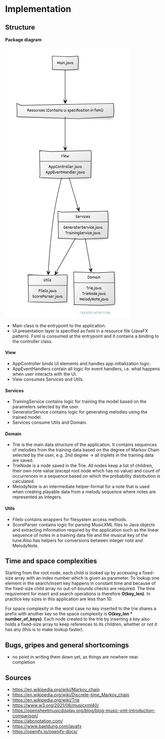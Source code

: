# Implementation

## Structure

#### Package diagram
![package_diagram](/docs/images/package_diagram.png)

- Main class is the entrypoint to the application.
- UI presentation layer is specified as fxml in a resource file (JavaFX pattern). Fxml is consumed at the entrypoint and it contains a binding to the controller class.

#### View
- AppController binds UI elements and handles app initialization logic.
- AppEventHandlers contain all logic for event handlers, i.e. what happens when user interacts with the UI.
- View consumes Services and Utils.

#### Services
- TrainingService contains logic for training the model based on the parameters selected by the user.
- GeneratorService contains logic for generating melodies using the trained model.
- Services consume Utils and Domain.

#### Domain
- Trie is the main data structure of the application. It contains sequences of melodies from the training data based on the degree of Markov Chain selected by the user, e.g. 2nd degree -> all triplets in the training data are saved.
- TrieNode is a node saved in the Trie. All nodes keep a list of children, their own note value (except root node which has no value) and count of occurrences in a sequence based on which the probability distribution is calculated.
- MelodyNote is an intermediate helper-format for a note that is used when creating playable data from a melody sequence where notes are represented as integers.

#### Utils
- FileIo contains wrappers for filesystem access methods.
- ScoreParser contains logic for parsing MusicXML files to Java objects and extracting information required by the application such as the linear sequence of notes in a training data file and the musical key of the tune.Also has helpers for conversions between integer note and MelodyNote.

## Time and space complexities
Starting from the root node, each child is looked up by accessing a fixed-size array with an index number which is given as parameter. To lookup one element in the search/insert key happens in constant time and because of the fixed-size child array no out-of-bounds checks are required. The time requirement for insert and search operations is therefore **O(key_len)**. In practice key sizes in this application are less than 10.

For space complexity in the worst case no key inserted to the trie shares a prefix with another key so the space complexity is **O(key_len * number_of_keys)**. Each node created to the trie by inserting a key also holds a fixed-size array to keep references to its children, whether or not it has any (this is to make lookup faster).

## Bugs, gripes and general shortcomings
- no point in writing them down yet, as things are nowhere near completion

## Sources
- https://en.wikipedia.org/wiki/Markov_chain
- https://en.wikipedia.org/wiki/Discrete-time_Markov_chain
- https://en.wikipedia.org/wiki/Trie
- https://www.w3.org/2021/06/musicxml40/
- https://opensheetmusicdisplay.org/blog/blog-music-xml-introduction-comparison/
- https://abcnotation.com/
- https://www.baeldung.com/javafx
- https://openjfx.io/openjfx-docs/
